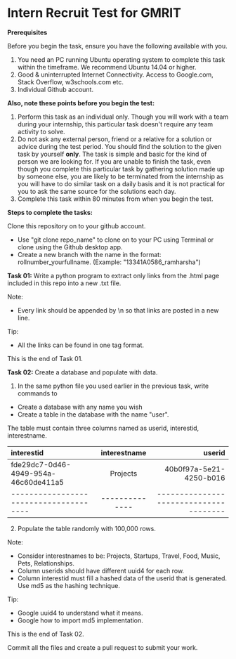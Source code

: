 # Intern Recruit Test for GMRIT

**Prerequisites**

Before you begin the task, ensure you have the following available with you.

1. You need an PC running Ubuntu operating system to complete this task within the timeframe. We recommend Ubuntu 14.04 or higher.
2. Good & uninterrupted Internet Connectivity. Access to Google.com, Stack Overflow, w3schools.com etc.
3. Individual Github account.

**Also, note these points before you begin the test:**

1. Perform this task as an individual only. Though you will work with a team during your internship, this particular task doesn't require any team activity to solve. 
2. Do not ask any external person, friend or a relative for a solution or advice during the test period. You should find the solution to the given task by yourself **only**. The task is simple and basic for the kind of person we are looking for. If you are unable to finish the task, even though you complete this particular task by gathering solution made up by someone else, you are likely to be terminated from the internship as you will have to do similar task on a daily basis and it is not practical for you to ask the same source for the solutions each day.
3. Complete this task within 80 minutes from when you begin the test.

**Steps to complete the tasks:**

Clone this repository on to your github account.

- Use "git clone repo_name" to clone on to your PC using Terminal or clone using the Github desktop app.
- Create a new branch with the name in the format: rollnumber_yourfullname. (Example: "13341A0586_ramharsha")

**Task 01:** Write a python program to extract only links from the .html page included in this repo into a new .txt file.

Note: 
- Every link should be appended by \n so that links are posted in a new line.

Tip: 
- All the links can be found in one tag format.

This is the end of Task 01.

**Task 02:** Create a database and populate with data.

1. In the same python file you used earlier in the previous task, write commands to 

- Create a database with any name you wish
- Create a table in the database with the name "user".

The table must contain three columns named as userid, interestid, interestname.

| interestid                           | interestname | userid                               |
|:---     |:---: |---:|
| fde29dc7-0d46-4949-954a-46c60de411a5 | Projects     | 40b0f97a-5e21-4250-b016              |
|--------------------------------------|--------------|--------------------------------------|

2. Populate the table randomly with 100,000 rows.

Note: 
- Consider interestnames to be: Projects, Startups, Travel, Food, Music, Pets, Relationships.
- Column userids should have different uuid4 for each row.
- Column interestid must fill a hashed data of the userid that is generated. Use md5 as the hashing technique.

Tip: 
- Google uuid4 to understand what it means.
- Google how to import md5 implementation.

This is the end of Task 02.

Commit all the files and create a pull request to submit your work.
